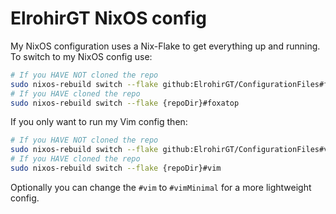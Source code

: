 # ElrohirGT NixOS config

My NixOS configuration uses a Nix-Flake to get everything up and running. To switch to my NixOS config use:
```bash
# If you HAVE NOT cloned the repo
sudo nixos-rebuild switch --flake github:ElrohirGT/ConfigurationFiles#foxatop
# If you HAVE cloned the repo
sudo nixos-rebuild switch --flake {repoDir}#foxatop
```

If you only want to run my Vim config then:
```bash
# If you HAVE NOT cloned the repo
sudo nixos-rebuild switch --flake github:ElrohirGT/ConfigurationFiles#vim
# If you HAVE cloned the repo
sudo nixos-rebuild switch --flake {repoDir}#vim
```

Optionally you can change the `#vim` to `#vimMinimal` for a more lightweight config.
